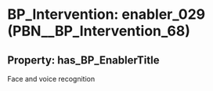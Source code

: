 # BP_Intervention: __enabler_029__ (PBN__BP_Intervention_68)

## Property: has_BP_EnablerTitle

Face and voice recognition

